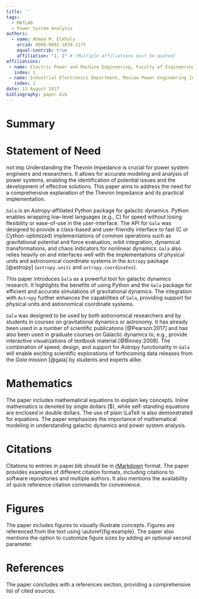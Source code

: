 ```yaml
---
title: ''
tags:
  - MATLAB
  - Power System Analysis
authors:
  - name: Ahmed M. Elkholy
    orcid: 0000-0002-1834-1175
    equal-contrib: true
    affiliation: "1, 2" # (Multiple affiliations must be quoted)
affiliations:
 - name: Electric Power and Machine Engineering, Faculty of Engineering, Tanta University, Tanta, Egypt. 
   index: 1
 - name: Industrial Electronics Department, Moscow Power Engineering Institute, 111250, Moscow, Russia.
   index: 2
date: 13 August 2017
bibliography: paper.bib
---
```


# Summary




# Statement of Need

not imp
Understanding the Thevnin Impedance is crucial for power system engineers and researchers. It allows for accurate modeling and analysis of power systems, enabling the identification of potential issues and the development of effective solutions. This paper aims to address the need for a comprehensive explanation of the Thevnin Impedance and its practical implementation.

`Gala` is an Astropy-affiliated Python package for galactic dynamics. Python enables wrapping low-level languages (e.g., C) for speed without losing flexibility or ease-of-use in the user-interface. The API for `Gala` was designed to provide a class-based and user-friendly interface to fast (C or Cython-optimized) implementations of common operations such as gravitational potential and force evaluation, orbit integration, dynamical transformations, and chaos indicators for nonlinear dynamics. `Gala` also relies heavily on and interfaces well with the implementations of physical units and astronomical coordinate systems in the `Astropy` package [@astropy] (`astropy.units` and `astropy.coordinates`).

This paper introduces `Gala` as a powerful tool for galactic dynamics research. It highlights the benefits of using Python and the `Gala` package for efficient and accurate simulations of gravitational dynamics. The integration with `Astropy` further enhances the capabilities of `Gala`, providing support for physical units and astronomical coordinate systems.

`Gala` was designed to be used by both astronomical researchers and by students in courses on gravitational dynamics or astronomy. It has already been used in a number of scientific publications [@Pearson:2017] and has also been used in graduate courses on Galactic dynamics to, e.g., provide interactive visualizations of textbook material [@Binney:2008]. The combination of speed, design, and support for Astropy functionality in `Gala` will enable exciting scientific explorations of forthcoming data releases from the *Gaia* mission [@gaia] by students and experts alike.

# Mathematics

The paper includes mathematical equations to explain key concepts. Inline mathematics is denoted by single dollars ($), while self-standing equations are enclosed in double dollars. The use of plain \LaTeX is also demonstrated for equations. The paper emphasizes the importance of mathematical modeling in understanding galactic dynamics and power system analysis.

# Citations

Citations to entries in paper.bib should be in [rMarkdown](http://rmarkdown.rstudio.com/authoring_bibliographies_and_citations.html) format. The paper provides examples of different citation formats, including citations to software repositories and multiple authors. It also mentions the availability of quick reference citation commands for convenience.

# Figures

The paper includes figures to visually illustrate concepts. Figures are referenced from the text using \autoref{fig:example}. The paper also mentions the option to customize figure sizes by adding an optional second parameter.

# References

The paper concludes with a references section, providing a comprehensive list of cited sources.

